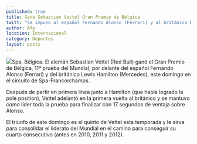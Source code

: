 ```yaml
---
published: true
title: Gana Sebastian Vettel Gran Premio de Bélgica
twitt: "Se impuso al español Fernando Alonso (Ferrari) y al británico Lewis Hamilton (Mercedes), este domingo en el circuito de Spa-Francorchamps."
author: Afp
location: Internacional
category: Deportes
layout: posts
---
```


![](http://i.imgur.com/MnoTI7am.jpg)Spa, Bélgica. El alemán Sebastian Vettel (Red Bull) ganó el Gran Premio de Bélgica, 11ª prueba del Mundial, por delante del español Fernando Alonso (Ferrari) y del británico Lewis Hamilton (Mercedes), este domingo en el circuito de Spa-Francorchamps.

Después de partir en primera línea junto a Hamilton (que había logrado la pole position), Vettel adelantó en la primera vuelta al británico y se mantuvo como líder toda la prueba para finalizar con 17 segundos de ventaja sobre Alonso.

El triunfo de este domingo es el quinto de Vettel esta temporada y le sirva para consolidar el liderato del Mundial en el camino para conseguir su cuarto consecutivo (antes en 2010, 2011 y 2012).
